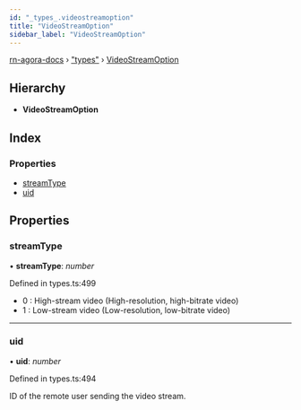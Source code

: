 ```yaml
---
id: "_types_.videostreamoption"
title: "VideoStreamOption"
sidebar_label: "VideoStreamOption"
---
```


[rn-agora-docs](../globals.md) › ["types"](../modules/_types_.md) › [VideoStreamOption](_types_.videostreamoption.md)

## Hierarchy

* **VideoStreamOption**

## Index

### Properties

* [streamType](_types_.videostreamoption.md#streamtype)
* [uid](_types_.videostreamoption.md#uid)

## Properties

###  streamType

• **streamType**: *number*

Defined in types.ts:499

- 0 : High-stream video (High-resolution, high-bitrate video)
- 1 : Low-stream video (Low-resolution, low-bitrate video)

___

###  uid

• **uid**: *number*

Defined in types.ts:494

ID of the remote user sending the video stream.
